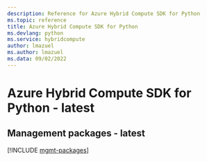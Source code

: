 ```yaml
---
description: Reference for Azure Hybrid Compute SDK for Python
ms.topic: reference
title: Azure Hybrid Compute SDK for Python
ms.devlang: python
ms.service: hybridcompute
author: lmazuel
ms.author: lmazuel
ms.data: 09/02/2022
---
```

# Azure Hybrid Compute SDK for Python - latest

## Management packages - latest
[!INCLUDE [mgmt-packages](hybrid-compute-mgmt-index.md)]